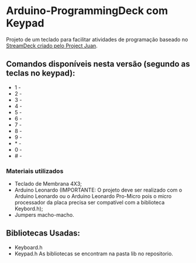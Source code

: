 # Arduino-ProgrammingDeck com Keypad

Projeto de um teclado para facilitar atividades de programação baseado no [StreamDeck criado pelo Project Juan](https://github.com/juansduarte02/Arduino-Streamdeck-Keypad).

## Comandos disponíveis nesta versão (segundo as teclas no keypad):

- 1 -
- 2 -
- 3 -
- 4 -
- 5 -
- 6 -
- 7 -
- 8 -
- 9 -
- \* -
- 0 -
- \# -

### Materiais utilizados

- Teclado de Membrana 4X3;
- Arduino Leonardo (IMPORTANTE: O projeto deve ser realizado com o Arduino Leonardo ou o Arduino Leonardo Pro-Micro pois o micro processador da placa precisa ser compatível com a biblioteca Keybord.h);
- Jumpers macho-macho.

## Bibliotecas Usadas:

- Keyboard.h
- Keypad.h
  As bibliotecas se encontram na pasta lib no repositorio.
